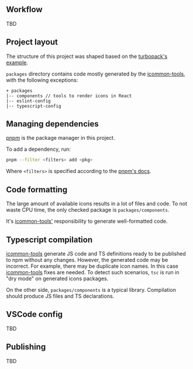 ## Workflow

TBD

## Project layout

The structure of this project was shaped based on the [turbopack's example](https://github.com/vercel/turborepo/tree/main/examples/design-system).

`packages` directory contains code mostly generated by the [icommon-tools](https://github.com/graaphscom/icommon-tools), with the following exceptions:

```
+ packages
|-- components // tools to render icons in React
|-- eslint-config
|-- typescript-config
```

## Managing dependencies

[pnpm](https://pnpm.io/) is the package manager in this project.

To add a dependency, run:

```zsh
pnpm --filter <filters> add <pkg>
```

Where `<filters>` is specified according to the [pnpm's docs](https://pnpm.io/filtering).

## Code formatting

The large amount of available icons results in a lot of files and code.
To not waste CPU time, the only checked package is `packages/components`.

It's [icommon-tools'](https://github.com/graaphscom/icommon-tools) responsibility to generate well-formatted code.

## Typescript compilation

[icommon-tools](https://github.com/graaphscom/icommon-tools) generate JS code and TS definitions ready to be published to npm without any changes.
However, the generated code may be incorrect. For example, there may be duplicate icon names. In this case [icommon-tools](https://github.com/graaphscom/icommon-tools) fixes are needed. To detect such scenarios, `tsc` is run in "dry mode" on generated icons packages.

On the other side, `packages/components` is a typical library. Compilation should produce JS files and TS declarations.

## VSCode config

TBD

## Publishing

TBD
